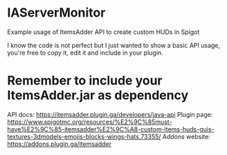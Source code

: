 # IAServerMonitor
Example usage of ItemsAdder API to create custom HUDs in Spigot 


I know the code is not perfect but I just wanted to show a basic API usage, you're free to copy it, edit it and include in your plugin.


# Remember to include your ItemsAdder.jar as dependency

API docs: https://itemsadder.plugin.ga/developers/java-api
Plugin page: https://www.spigotmc.org/resources/%E2%9C%85must-have%E2%9C%85-itemsadder%E2%9C%A8-custom-items-huds-guis-textures-3dmodels-emojis-blocks-wings-hats.73355/
Addons website: https://addons.plugin.ga/itemsadder
